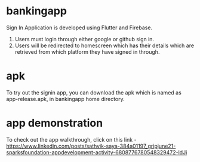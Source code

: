 # bankingapp

Sign In Application is developed using Flutter and Firebase.
1. Users must login through either google or github sign in.
2. Users will be redirected to homescreen which has their details which are retrieved from which platform they have signed in through.


# apk
To try out the signin app, you can download the apk which is named as app-release.apk, in bankingapp home directory.

# app demonstration
To check out the app walkthrough, click on this link - https://www.linkedin.com/posts/sathvik-saya-384a01197_gripjune21-sparksfoundation-appdevelopment-activity-6808776780548329472-ldJi 
